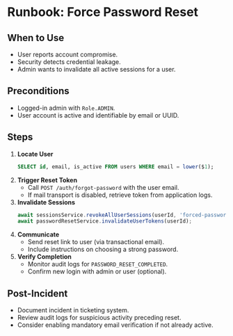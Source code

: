 # Runbook: Force Password Reset

## When to Use

- User reports account compromise.
- Security detects credential leakage.
- Admin wants to invalidate all active sessions for a user.

## Preconditions

- Logged-in admin with `Role.ADMIN`.
- User account is active and identifiable by email or UUID.

## Steps

1. **Locate User**
   ```sql
   SELECT id, email, is_active FROM users WHERE email = lower($1);
   ```
2. **Trigger Reset Token**
   - Call `POST /auth/forgot-password` with the user email.
   - If mail transport is disabled, retrieve token from application logs.
3. **Invalidate Sessions**
   ```ts
   await sessionsService.revokeAllUserSessions(userId, 'forced-password-reset');
   await passwordResetService.invalidateUserTokens(userId);
   ```
4. **Communicate**
   - Send reset link to user (via transactional email).
   - Include instructions on choosing a strong password.
5. **Verify Completion**
   - Monitor audit logs for `PASSWORD_RESET_COMPLETED`.
   - Confirm new login with admin or user (optional).

## Post-Incident

- Document incident in ticketing system.
- Review audit logs for suspicious activity preceding reset.
- Consider enabling mandatory email verification if not already active.
